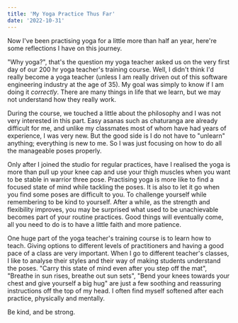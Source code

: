 ```yaml
---
title: 'My Yoga Practice Thus Far'
date: '2022-10-31'
---
```


Now I've been practising yoga for a little more than half an year, here're some reflections I have on this journey.

"Why yoga?", that's the question my yoga teacher asked us on the very first day of our 200 hr yoga teacher's training course. Well, I didn't think I'd really become a yoga teacher (unless I am really driven out of this software engineering industry at the age of 35). My goal was simply to know if I am doing it <em>correctly</em>. There are many things in life that we learn, but we may not understand how they really work. 

During the course, we touched a little about the philosophy and I was not very interested in this part. Easy asanas such as chaturanga are already difficult for me, and unlike my classmates most of whom have had years of experience, I was very new. But the good side is I do not have to "unlearn" anything; everything is new to me. So I was just focusing on how to do all the manageable poses properly.

Only after I joined the studio for regular practices, have I realised the yoga is more than pull up your knee cap and use your thigh muscles when you want to be stable in warrior three pose. Practising yoga is more like to find a focused state of mind while tackling the poses. It is also to let it go when you find some poses are difficult to you. To challenge yourself while remembering to be kind to yourself. After a while, as the strength and flexibility improves, you may be surprised what used to be unachievable becomes part of your routine practices. Good things will eventually come, all you need to do is to have a little faith and more patience.

One huge part of the yoga teacher's training course is to learn how to teach. Giving options to different levels of practitioners and having a good pace of a class are very important. When I go to different teacher's classes, I like to analyse their styles and their way of making students understand the poses. "Carry this state of mind even after you step off the mat", "Breathe in sun rises, breathe out sun sets", "Bend your knees towards your chest and give yourself a big hug" are just a few soothing and reassuring instructions off the top of my head. I often find myself softened after each practice, physically and mentally.

Be kind, and be strong.
